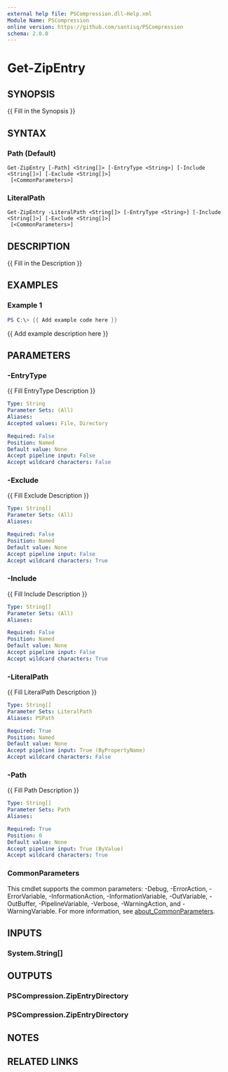 ```yaml
---
external help file: PSCompression.dll-Help.xml
Module Name: PSCompression
online version: https://github.com/santisq/PSCompression
schema: 2.0.0
---
```


# Get-ZipEntry

## SYNOPSIS
{{ Fill in the Synopsis }}

## SYNTAX

### Path (Default)
```
Get-ZipEntry [-Path] <String[]> [-EntryType <String>] [-Include <String[]>] [-Exclude <String[]>]
 [<CommonParameters>]
```

### LiteralPath
```
Get-ZipEntry -LiteralPath <String[]> [-EntryType <String>] [-Include <String[]>] [-Exclude <String[]>]
 [<CommonParameters>]
```

## DESCRIPTION
{{ Fill in the Description }}

## EXAMPLES

### Example 1
```powershell
PS C:\> {{ Add example code here }}
```

{{ Add example description here }}

## PARAMETERS

### -EntryType
{{ Fill EntryType Description }}

```yaml
Type: String
Parameter Sets: (All)
Aliases:
Accepted values: File, Directory

Required: False
Position: Named
Default value: None
Accept pipeline input: False
Accept wildcard characters: False
```

### -Exclude
{{ Fill Exclude Description }}

```yaml
Type: String[]
Parameter Sets: (All)
Aliases:

Required: False
Position: Named
Default value: None
Accept pipeline input: False
Accept wildcard characters: True
```

### -Include
{{ Fill Include Description }}

```yaml
Type: String[]
Parameter Sets: (All)
Aliases:

Required: False
Position: Named
Default value: None
Accept pipeline input: False
Accept wildcard characters: True
```

### -LiteralPath
{{ Fill LiteralPath Description }}

```yaml
Type: String[]
Parameter Sets: LiteralPath
Aliases: PSPath

Required: True
Position: Named
Default value: None
Accept pipeline input: True (ByPropertyName)
Accept wildcard characters: False
```

### -Path
{{ Fill Path Description }}

```yaml
Type: String[]
Parameter Sets: Path
Aliases:

Required: True
Position: 0
Default value: None
Accept pipeline input: True (ByValue)
Accept wildcard characters: True
```

### CommonParameters
This cmdlet supports the common parameters: -Debug, -ErrorAction, -ErrorVariable, -InformationAction, -InformationVariable, -OutVariable, -OutBuffer, -PipelineVariable, -Verbose, -WarningAction, and -WarningVariable. For more information, see [about_CommonParameters](http://go.microsoft.com/fwlink/?LinkID=113216).

## INPUTS

### System.String[]

## OUTPUTS

### PSCompression.ZipEntryDirectory

### PSCompression.ZipEntryDirectory

## NOTES

## RELATED LINKS
